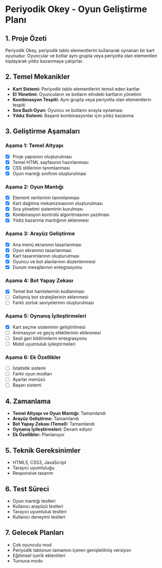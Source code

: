 # Periyodik Okey - Oyun Geliştirme Planı

## 1. Proje Özeti
Periyodik Okey, periyodik tablo elementlerini kullanarak oynanan bir kart oyunudur. Oyuncular ve botlar aynı grupta veya periyotta olan elementleri toplayarak yıldız kazanmaya çalışırlar.

## 2. Temel Mekanikler
- **Kart Sistemi:** Periyodik tablo elementlerini temsil eden kartlar
- **El Yönetimi:** Oyuncuların ve botların elindeki kartların yönetimi
- **Kombinasyon Tespiti:** Aynı grupta veya periyotta olan elementlerin tespiti
- **Sıra Bazlı Oyun:** Oyuncu ve botların sırayla oynaması
- **Yıldız Sistemi:** Başarılı kombinasyonlar için yıldız kazanma

## 3. Geliştirme Aşamaları

### Aşama 1: Temel Altyapı
- [x] Proje yapısının oluşturulması
- [x] Temel HTML sayfasının hazırlanması
- [x] CSS stillerinin tanımlanması
- [x] Oyun mantığı sınıfının oluşturulması

### Aşama 2: Oyun Mantığı
- [x] Element verilerinin tanımlanması
- [x] Kart dağıtma mekanizmasının oluşturulması
- [x] Sıra yönetimi sisteminin kurulması
- [x] Kombinasyon kontrolü algoritmasının yazılması
- [x] Yıldız kazanma mantığının eklenmesi

### Aşama 3: Arayüz Geliştirme
- [x] Ana menü ekranının tasarlanması
- [x] Oyun ekranının tasarlanması
- [x] Kart tasarımlarının oluşturulması
- [x] Oyuncu ve bot alanlarının düzenlenmesi
- [x] Durum mesajlarının entegrasyonu

### Aşama 4: Bot Yapay Zekası
- [x] Temel bot hamlelerinin kodlanması
- [ ] Gelişmiş bot stratejilerinin eklenmesi
- [ ] Farklı zorluk seviyelerinin oluşturulması

### Aşama 5: Oynanış İyileştirmeleri
- [x] Kart seçme sisteminin geliştirilmesi
- [ ] Animasyon ve geçiş efektlerinin eklenmesi
- [ ] Sesli geri bildirimlerin entegrasyonu
- [ ] Mobil uyumluluk iyileştirmeleri

### Aşama 6: Ek Özellikler
- [ ] İstatistik sistemi
- [ ] Farklı oyun modları
- [ ] Ayarlar menüsü
- [ ] Başarı sistemi

## 4. Zamanlama
- **Temel Altyapı ve Oyun Mantığı:** Tamamlandı
- **Arayüz Geliştirme:** Tamamlandı
- **Bot Yapay Zekası (Temel):** Tamamlandı
- **Oynanış İyileştirmeleri:** Devam ediyor
- **Ek Özellikler:** Planlanıyor

## 5. Teknik Gereksinimler
- HTML5, CSS3, JavaScript
- Tarayıcı uyumluluğu
- Responsive tasarım

## 6. Test Süreci
- Oyun mantığı testleri
- Kullanıcı arayüzü testleri
- Tarayıcı uyumluluk testleri
- Kullanıcı deneyimi testleri

## 7. Gelecek Planları
- Çok oyunculu mod
- Periyodik tablonun tamamını içeren genişletilmiş versiyon
- Eğitimsel içerik eklentileri
- Turnuva modu 